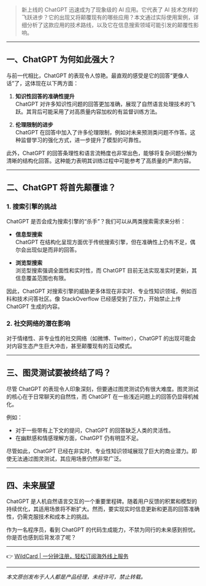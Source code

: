 > 新上线的 ChatGPT 迅速成为了现象级的 AI 应用。它代表了 AI 技术怎样的飞跃进步？它的出现又将颠覆现有的哪些应用？本文通过实际使用案例，详细分析了这款应用的技术路线，以及它在信息搜索领域可能引发的颠覆性影响。

---

## 一、ChatGPT 为何如此强大？

与前一代相比，ChatGPT 的表现令人惊艳。最直观的感受是它的回答“更像人话”了，这体现在以下两方面：

1. **知识性回答的准确性提升**  
   ChatGPT 对许多知识性问题的回答更加准确，展现了自然语言处理技术的飞跃。其背后可能采用了对高质量内容加权的有监督训练方法。

2. **伦理限制的进步**  
   ChatGPT 在回答中加入了许多伦理限制，例如对未来预测类问题不作答。这种监督学习的强化方式，进一步提升了模型的可靠性。

此外，ChatGPT 的回答条理性和语言流畅度也非常出色，能够将复杂问题分解为清晰的结构化回答。这种能力表明其训练过程中可能参考了高质量的严肃内容。

---

## 二、ChatGPT 将首先颠覆谁？

### 1. 搜索引擎的挑战

ChatGPT 是否会成为搜索引擎的“杀手”？我们可以从两类搜索需求来分析：

- **信息型搜索**  
  ChatGPT 在结构化呈现方面优于传统搜索引擎，但在准确性上仍有不足，偶尔会出现似是而非的回答。

- **浏览型搜索**  
  浏览型搜索强调全面性和实时性，而 ChatGPT 目前无法实现准实时更新，其信息覆盖范围也有限。

因此，ChatGPT 对搜索引擎的威胁更多体现在非实时、专业性知识领域，例如百科和技术问答社区。像 StackOverflow 已经感受到了压力，开始禁止上传 ChatGPT 生成的内容。

### 2. 社交网络的潜在影响

对于情绪性、非专业性的社交网络（如微博、Twitter），ChatGPT 的出现可能会对内容生态产生巨大冲击，甚至颠覆现有的互动模式。

---

## 三、图灵测试要被终结了吗？

尽管 ChatGPT 的表现令人印象深刻，但要通过图灵测试仍有很大难度。图灵测试的核心在于日常聊天的自然性，而 ChatGPT 在一些浅近问题上的回答仍显得机械化。

例如：
- 对于一些带有上下文的提问，ChatGPT 的回答缺乏人类的灵活性。
- 在幽默感和情感理解方面，ChatGPT 仍有明显不足。

尽管如此，ChatGPT 已经在非实时、专业性知识领域展现了巨大的商业潜力。即使无法通过图灵测试，其应用场景仍然非常广泛。

---

## 四、未来展望

ChatGPT 是人机自然语言交互的一个重要里程碑。随着用户反馈的积累和模型的持续优化，其适用场景将不断扩大。然而，要实现实时信息更新和更高的回答准确性，仍需克服技术和成本上的挑战。

作为一名程序员，看到 ChatGPT 的代码生成能力，不禁为同行的未来感到担忧。你是否也感到后背发凉了呢？

---

👉 [WildCard | 一分钟注册，轻松订阅海外线上服务](https://bit.ly/bewildcard)

---

*本文原创发布于人人都是产品经理，未经许可，禁止转载。*